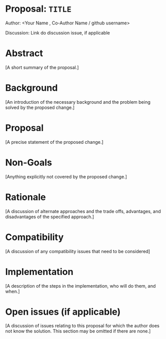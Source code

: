 # Proposal: `TITLE` #
Author: <Your Name , Co-Author Name / github username>

Discussion: Link do discussion issue, if applicable
# Abstract #
[A short summary of the proposal.]
# Background #
[An introduction of the necessary background and the problem being solved by the proposed change.]
# Proposal #
[A precise statement of the proposed change.]
# Non-Goals #
[Anything explicitly not covered by the proposed change.]
# Rationale #
[A discussion of alternate approaches and the trade offs, advantages, and disadvantages of the specified approach.]
# Compatibility #
[A discussion of any compatibility issues that need to be considered]
# Implementation #
[A description of the steps in the implementation, who will do them, and when.]
# Open issues (if applicable) #
[A discussion of issues relating to this proposal for which the author does not know the solution. This section may be omitted if there are none.]

